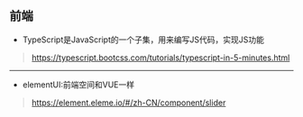 ## 前端
+ TypeScript是JavaScript的一个子集，用来编写JS代码，实现JS功能
> https://typescript.bootcss.com/tutorials/typescript-in-5-minutes.html
----------------------------------------------------------------
+ elementUI:前端空间和VUE一样
> https://element.eleme.io/#/zh-CN/component/slider
